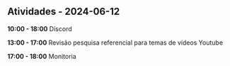 ## Atividades - 2024-06-12

**10:00 - 18:00**
Discord

**13:00 - 17:00**
Revisão pesquisa referencial para temas de vídeos Youtube

**17:00 - 18:00**
Monitoria